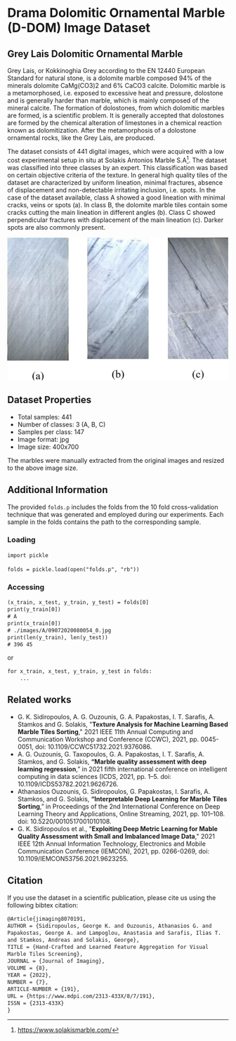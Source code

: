 # Drama Dolomitic Ornamental Marble (D-DOM) Image Dataset
## Grey Lais Dolomitic Ornamental Marble
Grey Lais, or Kokkinoghia Grey according to the EN 12440 European Standard for natural stone, is a dolomite marble composed 94% of the minerals dolomite CaMg(CO3)2 and 6% CaCO3 calcite. Dolomitic marble is a metamorphosed, i.e. exposed to excessive heat and pressure, dolostone and is generally harder than marble, which is mainly composed of the mineral calcite. The formation of dolostones, from which dolomitic marbles are formed, is a scientific problem. It is generally accepted that dolostones are formed by the chemical alteration of limestones in a chemical reaction known as dolomitization. After the metamorphosis of a dolostone ornamental rocks, like the Grey Lais, are produced.

The dataset consists of 441 digital images, which were acquired with a low cost experimental setup in situ at Solakis Antonios Marble S.A[^1].
The dataset was classified into three classes by an expert. This classification was based on certain objective criteria of the texture. In general high quality tiles of the dataset are characterized by uniform lineation, minimal fractures, absence of displacement and non-detectable irritating inclusion, i.e. spots. In the case of the dataset available, class A showed a good lineation with minimal cracks, veins or spots (a). In class B, the dolomite marble tiles contain some cracks cutting the main lineation in different angles (b). Class C showed perpendicular fractures with displacement of the main lineation (c). Darker spots are also commonly present. 

<p align="center">
    <img src="media/class_samples.png">
</p>

## Dataset Properties

* Total samples: 441
* Number of classes: 3 (A, B, C)
* Samples per class: 147
* Image format: jpg
* Image size: 400x700

The marbles were manually extracted from the original images and resized to the above image size.

## Additional Information
The provided ```folds.p``` includes the folds from the 10 fold cross-validation technique that was generated and employed during our experiments.
Each sample in the folds contains the path to the corresponding sample.

### Loading
```
import pickle

folds = pickle.load(open("folds.p", "rb"))
```

### Accessing
```
(x_train, x_test, y_train, y_test) = folds[0]
print(y_train[0])
# A
print(x_train[0])
# ./images/A/09072020080054_0.jpg
print(len(y_train), len(y_test))
# 396 45 
```

or

```
for x_train, x_test, y_train, y_test in folds:
    ...
```


## Related works
* G. K. Sidiropoulos, A. G. Ouzounis, G. A. Papakostas, I. T. Sarafis, A. Stamkos and G. Solakis, "**Texture Analysis for Machine Learning Based Marble Tiles Sorting**," 2021 IEEE 11th Annual Computing and Communication Workshop and Conference (CCWC), 2021, pp. 0045-0051, doi: 10.1109/CCWC51732.2021.9376086.
* A. G. Ouzounis, G. Taxopoulos, G. A. Papakostas, I. T. Sarafis, A. Stamkos, and G. Solakis, **“Marble quality assessment with deep learning regression**,” in 2021 fifth international conference on intelligent computing in data sciences (ICDS, 2021, pp. 1–5. doi: 10.1109/ICDS53782.2021.9626726.
* Athanasios Ouzounis, G. Sidiropoulos, G. Papakostas, I. Sarafis, A. Stamkos, and G. Solakis, **“Interpretable Deep Learning for Marble Tiles Sorting**,” in Proceedings of the 2nd International Conference on Deep Learning Theory and Applications, Online Streaming, 2021, pp. 101–108. doi: 10.5220/0010517001010108.
* G. K. Sidiropoulos et al., "**Exploiting Deep Metric Learning for Mable Quality Assessment with Small and Imbalanced Image Data**," 2021 IEEE 12th Annual Information Technology, Electronics and Mobile Communication Conference (IEMCON), 2021, pp. 0266-0269, doi: 10.1109/IEMCON53756.2021.9623255.

## Citation
If you use the dataset in a scientific publication, please cite us using the following bibtex citation:
```
@Article{jimaging8070191,
AUTHOR = {Sidiropoulos, George K. and Ouzounis, Athanasios G. and Papakostas, George A. and Lampoglou, Anastasia and Sarafis, Ilias T. and Stamkos, Andreas and Solakis, George},
TITLE = {Hand-Crafted and Learned Feature Aggregation for Visual Marble Tiles Screening},
JOURNAL = {Journal of Imaging},
VOLUME = {8},
YEAR = {2022},
NUMBER = {7},
ARTICLE-NUMBER = {191},
URL = {https://www.mdpi.com/2313-433X/8/7/191},
ISSN = {2313-433X}
}
```

[^1]: https://www.solakismarble.com/
